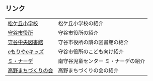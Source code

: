 ## リンク
|  |  |
|--|--|
| [松ケ丘小学校](http://moriya.jed.jp/~matsugaoka/) | 松ケ丘小学校の紹介 |
| [守谷市役所](http://www.city.moriya.ibaraki.jp/) | 守谷市役所の紹介 |
| [守谷中央図書館](http://www.lib.moriya.ibaraki.jp/) | 守谷市役所の隣の図書館の紹介 |
| [eもりやeキッズ](http://www.city.moriya.ibaraki.jp/kids/) | 守谷市役所のこども向け紹介 |
| [ミ・ナーデ](https://minaade.wixsite.com/mysite) | 南守谷児童センター ミ・ナーデの紹介 |
| [高野まちづくりの会](https://koyamachidukuri.wixsite.com/mysite) | 高野まちづくりの会の紹介 |
